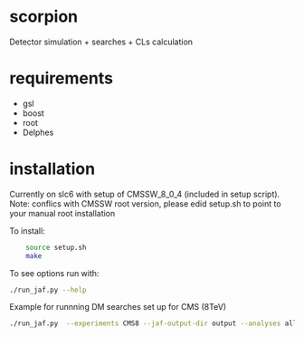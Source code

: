 scorpion
========

Detector simulation + searches + CLs calculation


requirements
============

* gsl
* boost
* root
* Delphes

installation
============

Currently on slc6 with setup of CMSSW_8_0_4 (included in setup script). Note: conflics with CMSSW root version, please edid setup.sh to point to your manual root installation

To install:
```bash
    source setup.sh
    make
```
To see options run with:
```bash
./run_jaf.py --help
```
Example for runnning DM searches set up for CMS (8TeV)
```bash
./run_jaf.py  --experiments CMS8 --jaf-output-dir output --analyses all-dm-8tev  --pythia-delphes-dirs  /vols/cms04/pjd12/scorpion/input/vbf-hinv-8TeV-powheg/mh125/
```


